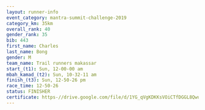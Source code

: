 ```yaml
---
layout: runner-info 
event_category: mantra-summit-challenge-2019 
category_km: 35km 
overall_rank: 40
gender_rank: 35
bib: 443
first_name: Charles
last_name: Bong
gender: M
team_name: Trail runners makassar
start_(t1): Sun, 12-00-00 am
mbah_kamad_(t2): Sun, 10-32-11 am
finish_(t3): Sun, 12-50-26 pm
race_time: 12-50-26
status: FINISHER
certificate: https-//drive.google.com/file/d/1YG_qVgKDKKsVOiCTfDGGL8Qwu6cMZWXq/view?usp=sharing
---
```

